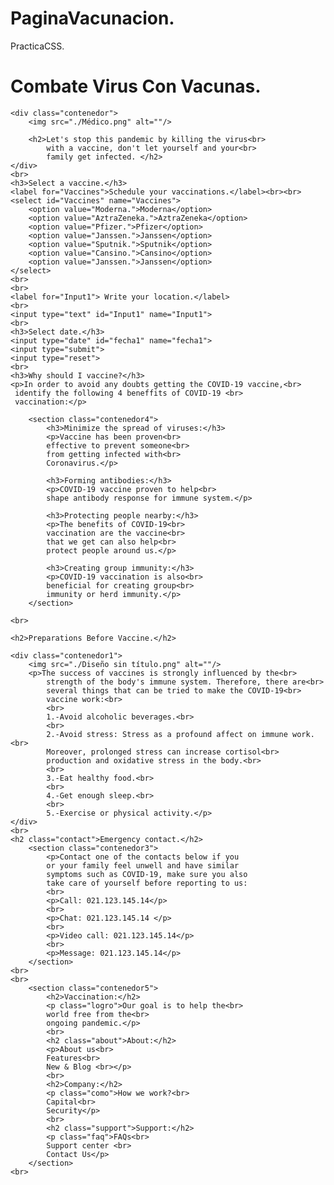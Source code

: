 # PaginaVacunacion.
PracticaCSS.

<!DOCTYPE html>
<html lang = "en">
<head>
    <meta charset = "UTF-8">
    <meta http-equiv="X-UA-Compatible" content="IE=edge">
    <meta name="viewport" content="width=device-width, initial-scale=1.0">
    <title>Vacunación.</title>
    <link rel="stylesheet" href="./PagVacunación.css">
    
</head>
<body>
    <h1>Combate Virus Con Vacunas.</h1>

    <div class="contenedor">
        <img src="./Médico.png" alt=""/>

        <h2>Let's stop this pandemic by killing the virus<br>
            with a vaccine, don't let yourself and your<br>
            family get infected. </h2>
    </div>
    <br>
    <h3>Select a vaccine.</h3>
    <label for="Vaccines">Schedule your vaccinations.</label><br><br>
    <select id="Vaccines" name="Vaccines">
        <option value="Moderna.">Moderna</option>
        <option value="AztraZeneka.">AztraZeneka</option>
        <option value="Pfizer.">Pfizer</option>
        <option value="Janssen.">Janssen</option>
        <option value="Sputnik.">Sputnik</option>
        <option value="Cansino.">Cansino</option>
        <option value="Janssen.">Janssen</option>
    </select>
    <br>
    <br>
    <label for="Input1"> Write your location.</label>
    <br>
    <input type="text" id="Input1" name="Input1">
    <br>
    <h3>Select date.</h3>
    <input type="date" id="fecha1" name="fecha1">
    <input type="submit">
    <input type="reset">
    <br>
    <h3>Why should I vaccine?</h3>
    <p>In order to avoid any doubts getting the COVID-19 vaccine,<br>
     identify the following 4 beneffits of COVID-19 <br>
     vaccination:</p>

        <section class="contenedor4">
            <h3>Minimize the spread of viruses:</h3>
            <p>Vaccine has been proven<br>
            effective to prevent someone<br>
            from getting infected with<br> 
            Coronavirus.</p>

            <h3>Forming antibodies:</h3>
            <p>COVID-19 vaccine proven to help<br>
            shape antibody response for immune system.</p>

            <h3>Protecting people nearby:</h3>
            <p>The benefits of COVID-19<br>
            vaccination are the vaccine<br>
            that we get can also help<br>
            protect people around us.</p>

            <h3>Creating group immunity:</h3>
            <p>COVID-19 vaccination is also<br>
            beneficial for creating group<br>
            immunity or herd immunity.</p>
        </section>

    <br>

    <h2>Preparations Before Vaccine.</h2>

    <div class="contenedor1">
        <img src="./Diseño sin título.png" alt=""/>
        <p>The success of vaccines is strongly influenced by the<br>
            strength of the body's immune system. Therefore, there are<br>
            several things that can be tried to make the COVID-19<br>
            vaccine work:<br>
            <br>
            1.-Avoid alcoholic beverages.<br>
            <br>
            2.-Avoid stress: Stress as a profound affect on immune work.<br>
            Moreover, prolonged stress can increase cortisol<br>
            production and oxidative stress in the body.<br>
            <br>
            3.-Eat healthy food.<br>
            <br>
            4.-Get enough sleep.<br>
            <br>
            5.-Exercise or physical activity.</p>
    </div>
    <br>
    <h2 class="contact">Emergency contact.</h2>
        <section class="contenedor3">
            <p>Contact one of the contacts below if you
            or your family feel unwell and have similar
            symptoms such as COVID-19, make sure you also
            take care of yourself before reporting to us:
            <br>
            <p>Call: 021.123.145.14</p>
            <br>
            <p>Chat: 021.123.145.14 </p>
            <br>
            <p>Video call: 021.123.145.14</p>
            <br>
            <p>Message: 021.123.145.14</p>
        </section>
    <br>
    <br>
        <section class="contenedor5">
            <h2>Vaccination:</h2>
            <p class="logro">Our goal is to help the<br>
            world free from the<br>
            ongoing pandemic.</p>
            <br>
            <h2 class="about">About:</h2>
            <p>About us<br>
            Features<br>
            New & Blog <br></p>
            <br>
            <h2>Company:</h2>
            <p class="como">How we work?<br>
            Capital<br>
            Security</p>
            <br>
            <h2 class="support">Support:</h2>
            <p class="faq">FAQs<br>
            Support center <br>
            Contact Us</p>
        </section>
    <br>
</body>
</html>
